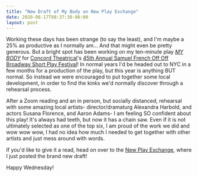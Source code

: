 ```yaml
---
title: "New Draft of My Body on New Play Exchange"
date: 2020-06-17T08:37:30-06:00
layout: post
---
```


Working these days has been strange (to say the least), and I'm maybe a 25% as productive as I normally am... And that might even be pretty generous. But a bright spot has been working on my ten-minute play [*MY BODY*](https://newplayexchange.org/plays/2541/my-body) for [Concord Theatrical](https://www.concordtheatricals.com/)'s [45th Annual Samuel French Off Off Broadway Short Play Festival](https://oobfestival.com/)! In normal years I'd be headed out to NYC in a few months for a production of the play, but this year is anything BUT normal. So instead we were encouraged to put together some local development, in order to find the kinks we'd normally discover through a rehearsal process.

After a Zoom reading and an in person, but socially distanced, rehearsal with some amazing local artists- director/dramaturg Alexandra Harbold, and actors Susana Florence, and Aaron Adams- I am feeling SO confident about this play! It's always had teeth, but now it has a chain saw. Even if it is not ultimately selected as one of the top six, I am proud of the work we did and wow wow wow, I had no idea how much I needed to get together with other artists and just mess around with words.  

If you'd like to give it a read, head on over to the [New Play Exchange](https://newplayexchange.org/plays/2541/my-body), where I just posted the brand new draft!

Happy Wednesday! 
